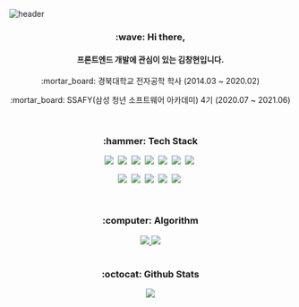![header](https://capsule-render.vercel.app/api?type=slice&color=auto&height=250&section=header&text=Kim%20Changhyeon&fontSize=90)

<h3 align="center"> :wave: Hi there, </h3>

<h4 align="center">프론트엔드 개발에 관심이 있는 김창현입니다.</h4>

<p align="center"> :mortar_board: 경북대학교 전자공학 학사 (2014.03 ~ 2020.02) </p>

<p align="center"> :mortar_board: SSAFY(삼성 청년 소프트웨어 아카데미) 4기 (2020.07 ~ 2021.06)</p>

<br/>

<h3 align="center"> :hammer: Tech Stack </h3>

<p align="center">
  <img src="https://img.shields.io/badge/Html-E34F26?style=flat-square&logo=HTML5&logoColor=white"/>&nbsp
  <img src="https://img.shields.io/badge/Css-1572B6?style=flat-square&logo=CSS3&logoColor=white"/>&nbsp 
  <img src="https://img.shields.io/badge/Javascript-F7DF1E?style=flat-square&logo=Javascript&logoColor=white"/>&nbsp 
  <img src="https://img.shields.io/badge/React.js-61DAFB?style=flat-square&logo=React&logoColor=white"/>&nbsp 
  <img src="https://img.shields.io/badge/Material UI-0081CB?style=flat-square&logo=Material UI&logoColor=white"/>&nbsp 
  <img src="https://img.shields.io/badge/Vue.js-4FC08D?style=flat-square&logo=Vue.js&logoColor=white"/>&nbsp 
  <img src="https://img.shields.io/badge/Vuetify-1867C0?style=flat-square&logo=Vuetify&logoColor=white"/>&nbsp 
</p>


<p align="center">
  <img src="https://img.shields.io/badge/Java-007396?style=flat-square&logo=Java&logoColor=white"/>&nbsp
  <img src="https://img.shields.io/badge/SpringBoot-6DB33F?style=flat-square&logo=SpringBoot&logoColor=white"/>&nbsp 
  <img src="https://img.shields.io/badge/MariaDB-003545?style=flat-square&logo=MariaDB&logoColor=white"/>&nbsp 
  <img src="https://img.shields.io/badge/Git-F05032?style=flat-square&logo=Git&logoColor=white"/>&nbsp 
  <img src="https://img.shields.io/badge/Jira-0052CC?style=flat-square&logo=Jira&logoColor=white"/>&nbsp 
</p>



<br/>

<h3 align="center"> :computer: Algorithm </h3>

<div align="center">
    <a href="https://solved.ac/ckdhyeon95">
		<img src="http://mazassumnida.wtf/api/generate_badge?boj=ckdhyeon95"/>
	</a>
	<a href="https://codeforces.com/profile/CHKIM">
		<img src="https://cf.leed.at?id=CHKIM"/>
	</a>
</div>

</br>

<h3 align="center"> :octocat: Github Stats </h3>

<div align = "center">
  <img src="https://github-readme-stats.vercel.app/api?username=github-changhyeon&show_icons=true&count_private=true"/>
</div>

